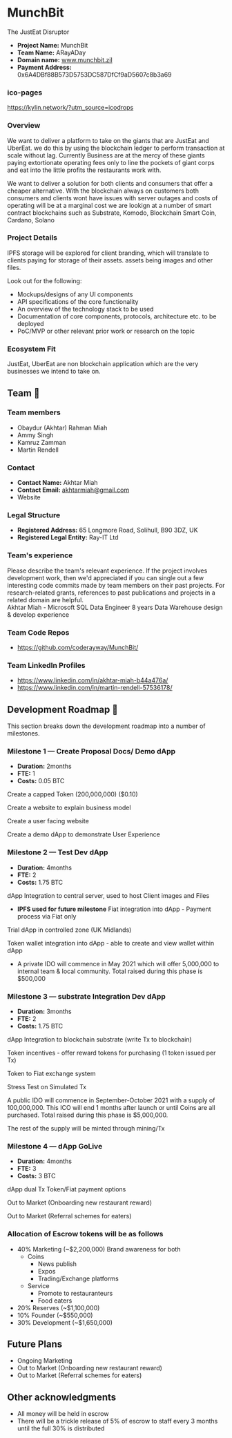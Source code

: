 # MunchBit
The JustEat Disruptor

* **Project Name:** MunchBit
* **Team Name:** ARayADay
* **Domain name:** www.munchbit.zil
* **Payment Address:** 0x6A4DBf88B573D5753DC587DfCf9aD5607c8b3a69

### ico-pages
https://kylin.network/?utm_source=icodrops

### Overview

We want to deliver a platform to take on the giants that are JustEat and UberEat.  we do this by using the blockchain ledger to perform transaction at scale without lag. Currently Business are at the mercy of these giants paying extortionate operating fees only to line the pockets of giant corps and eat into the little profits the restaurants work with.   

We want to deliver a solution for both clients and consumers that offer a cheaper alternative. With the blockchain always on customers both consumers and clients wont have issues with server outages and costs of operating will be at a marginal cost we are lookign at a number of smart contract blockchains such as Substrate, Komodo, Blockchain Smart Coin, Cardano, Solano 



### Project Details 

IPFS storage will be explored for client branding, which will translate to clients paying for storage of their assets. assets being images and other files.

Look out for the following:
* Mockups/designs of any UI components
* API specifications of the core functionality
* An overview of the technology stack to be used
* Documentation of core components, protocols, architecture etc. to be deployed
* PoC/MVP or other relevant prior work or research on the topic

### Ecosystem Fit 
JustEat, UberEat are non blockchain application which are the very businesses we intend to take on.

## Team :busts_in_silhouette:

### Team members
* Obaydur (Akhtar) Rahman Miah
* Ammy Singh
* Kamruz Zamman
* Martin Rendell

### Contact
* **Contact Name:** Akhtar Miah
* **Contact Email:** akhtarmiah@gmail.com
* Website

### Legal Structure 
* **Registered Address:** 65 Longmore Road, Solihull, B90 3DZ, UK
* **Registered Legal Entity:** Ray-IT Ltd

### Team's experience

Please describe the team's relevant experience.  If the project involves development work, then we'd appreciated if you can single out a few interesting code commits made by team members on their past projects. For research-related grants, references to past publications and projects in a related domain are helpful.  
Akhtar Miah - Microsoft SQL Data Engineer
  8 years Data Warehouse design & develop experience


### Team Code Repos
* https://github.com/coderayway/MunchBit/


### Team LinkedIn Profiles
* https://www.linkedin.com/in/akhtar-miah-b44a476a/
* https://www.linkedin.com/in/martin-rendell-57536178/

## Development Roadmap :nut_and_bolt: 

This section breaks down the development roadmap into a number of milestones. 

### Milestone 1 — Create Proposal Docs/ Demo dApp
* **Duration:** 2months
* **FTE:**  1
* **Costs:** 0.05 BTC

Create a capped Token (200,000,000) ($0.10)

Create a website to explain business model

Create a user facing website

Create a demo dApp to demonstrate User Experience

### Milestone 2 — Test Dev dApp
* **Duration:** 4months
* **FTE:**  2
* **Costs:** 1.75 BTC

dApp Integration to central server, used to host Client images and Files
* **IPFS used for future milestone**
Fiat integration into dApp - Payment process via Fiat only

Trial dApp in controlled zone (UK Midlands)

Token wallet integration into dApp - able to create and view wallet within dApp

* A private IDO will commence in May 2021 which will offer 5,000,000 to internal team & local community.  Total raised during this phase is $500,000

### Milestone 3 — substrate Integration Dev dApp
* **Duration:** 3months
* **FTE:**  2
* **Costs:** 1.75 BTC

dApp Integration to blockchain substrate (write Tx to blockchain)

Token incentives - offer reward tokens for purchasing (1 token issued per Tx)

Token to Fiat exchange system

Stress Test on Simulated Tx

A public IDO will commence in September-October 2021 with a supply of 100,000,000.  This ICO will end 1 months after launch or until Coins are all purchased. Total raised during this phase is $5,000,000. 

The rest of the supply will be minted through mining/Tx

### Milestone 4 — dApp GoLive
* **Duration:** 4months
* **FTE:**  3
* **Costs:** 3 BTC

dApp dual Tx Token/Fiat payment options 

Out to Market (Onboarding new restaurant reward)

Out to Market (Referral schemes for eaters)

### Allocation of Escrow tokens will be as follows

* 40% Marketing (~$2,200,000) Brand awareness for both 
  * Coins
    *	News publish
    *	Expos
    * Trading/Exchange platforms
  *	Service
    *	Promote to restauranteurs
    *	Food eaters
* 20% Reserves (~$1,100,000)
* 10% Founder (~$550,000)
* 30% Development (~$1,650,000)

## Future Plans
* Ongoing Marketing
 * Out to Market (Onboarding new restaurant reward)
 * Out to Market (Referral schemes for eaters)


## Other acknowledgments
* All money will be held in escrow 
* There will be a trickle release of 5% of escrow to staff every 3 months until the full 30% is distributed
